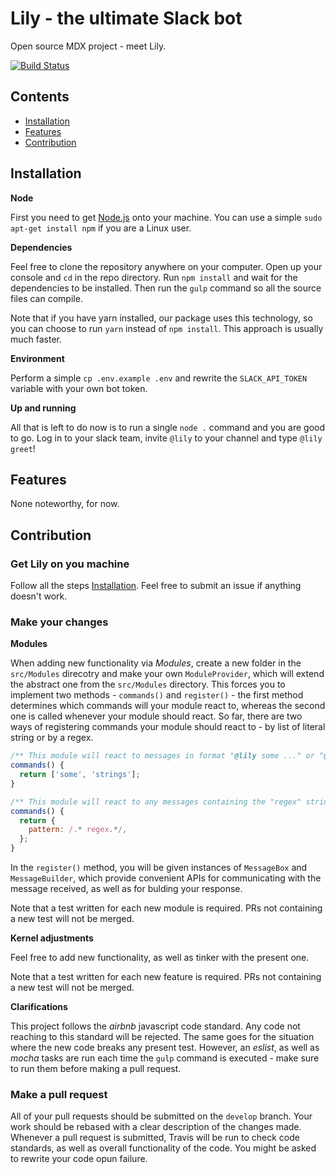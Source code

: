 # Lily - the ultimate Slack bot

Open source MDX project - meet Lily.

[![Build Status](https://travis-ci.org/MDX-CS/lily.svg?branch=master)](https://travis-ci.org/MDX-CS/lily)

## Contents

- [Installation](#installation)
- [Features](#features)
- [Contribution](#contribution)

## Installation

__Node__

First you need to get [Node.js](https://nodejs.org/en/) onto your machine. You can use a simple `sudo apt-get install npm` if you are a Linux user.

__Dependencies__

Feel free to clone the repository anywhere on your computer. Open up your console and `cd` in the repo directory. Run `npm install` and wait for the dependencies to be installed. Then run the `gulp` command so all the source files can compile.

Note that if you have yarn installed, our package uses this technology, so you can choose to run `yarn` instead of `npm install`. This approach is usually much faster.

__Environment__

Perform a simple `cp .env.example .env` and rewrite the `SLACK_API_TOKEN` variable with your own bot token.

__Up and running__

All that is left to do now is to run a single `node .` command and you are good to go. Log in to your slack team, invite `@lily` to your channel and type `@lily greet`!

## Features

None noteworthy, for now.

## Contribution

### Get Lily on you machine

Follow all the steps [Installation](#installation). Feel free to submit an issue if anything doesn't work. 

### Make your changes

__Modules__

When adding new functionality via _Modules_, create a new folder in the `src/Modules` direcotry and make your own `ModuleProvider`, which will extend the abstract one from the `src/Modules` directory. This forces you to implement two methods - `commands()` and `register()` - the first method determines which commands will your module react to, whereas the second one is called whenever your module should react. So far, there are two ways of registering commands your module should react to - by list of literal string or by a regex.

```javascript
/** This module will react to messages in format "@lily some ..." or "@lily strings ..." */
commands() {
  return ['some', 'strings'];
}
```

```javascript
/** This module will react to any messages containing the "regex" string AFTER the bot has been mentioned */
commands() {
  return {
    pattern: /.* regex.*/,
  };
}
```

In the `register()` method, you will be given instances of `MessageBox` and `MessageBuilder`, which provide convenient APIs for communicating with the message received, as well as for bulding your response.

Note that a test written for each new module is required. PRs not containing a new test will not be merged.

__Kernel adjustments__

Feel free to add new functionality, as well as tinker with the present one.

Note that a test written for each new feature is required. PRs not containing a new test will not be merged.

__Clarifications__

This project follows the _airbnb_ javascript code standard. Any code not reaching to this standard will be rejected. The same goes for the situation where the new code breaks any present test. However, an _eslist_, as well as _mocha_ tasks are run each time the `gulp` command is executed - make sure to run them before making a pull request.

### Make a pull request

All of your pull requests should be submitted on the `develop` branch. Your work should be rebased with a clear description of the changes made. Whenever a pull request is submitted, Travis will be run to check code standards, as well as overall functionality of the code. You might be asked to rewrite your code opun failure.
